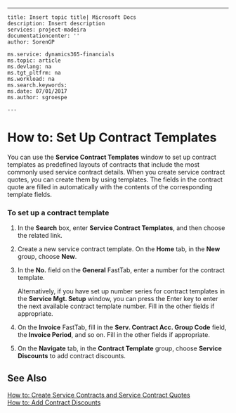 ---
    title: Insert topic title| Microsoft Docs
    description: Insert description
    services: project-madeira
    documentationcenter: ''
    author: SorenGP

    ms.service: dynamics365-financials
    ms.topic: article
    ms.devlang: na
    ms.tgt_pltfrm: na
    ms.workload: na
    ms.search.keywords:
    ms.date: 07/01/2017
    ms.author: sgroespe

    ---
# How to: Set Up Contract Templates
You can use the **Service Contract Templates** window to set up contract templates as predefined layouts of contracts that include the most commonly used service contract details. When you create service contract quotes, you can create them by using templates. The fields in the contract quote are filled in automatically with the contents of the corresponding template fields.  
  
### To set up a contract template  
  
1.  In the **Search** box, enter **Service Contract Templates**, and then choose the related link.  
  
2.  Create a new service contract template. On the **Home** tab, in the **New** group, choose **New**.  
  
3.  In the **No.** field on the **General** FastTab, enter a number for the contract template.  
  
     Alternatively, if you have set up number series for contract templates in the **Service Mgt. Setup** window, you can press the Enter key to enter the next available contract template number. Fill in the other fields if appropriate.  
  
4.  On the **Invoice** FastTab, fill in the **Serv. Contract Acc. Group Code** field, the **Invoice Period**, and so on. Fill in the other fields if appropriate.  
  
5.  On the **Navigate** tab, in the **Contract Template** group, choose **Service Discounts** to add contract discounts.  
  
## See Also  
 [How to: Create Service Contracts and Service Contract Quotes](../how-to-create-service-contracts-and-service-contract-quotes.md)   
 [How to: Add Contract Discounts](../how-to-add-contract-discounts.md)